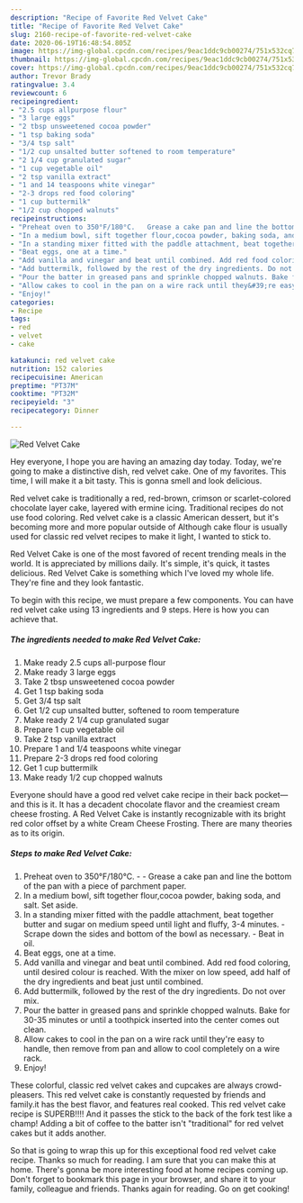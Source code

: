```yaml
---
description: "Recipe of Favorite Red Velvet Cake"
title: "Recipe of Favorite Red Velvet Cake"
slug: 2160-recipe-of-favorite-red-velvet-cake
date: 2020-06-19T16:48:54.805Z
image: https://img-global.cpcdn.com/recipes/9eac1ddc9cb00274/751x532cq70/red-velvet-cake-recipe-main-photo.jpg
thumbnail: https://img-global.cpcdn.com/recipes/9eac1ddc9cb00274/751x532cq70/red-velvet-cake-recipe-main-photo.jpg
cover: https://img-global.cpcdn.com/recipes/9eac1ddc9cb00274/751x532cq70/red-velvet-cake-recipe-main-photo.jpg
author: Trevor Brady
ratingvalue: 3.4
reviewcount: 6
recipeingredient:
- "2.5 cups allpurpose flour"
- "3 large eggs"
- "2 tbsp unsweetened cocoa powder"
- "1 tsp baking soda"
- "3/4 tsp salt"
- "1/2 cup unsalted butter softened to room temperature"
- "2 1/4 cup granulated sugar"
- "1 cup vegetable oil"
- "2 tsp vanilla extract"
- "1 and 14 teaspoons white vinegar"
- "2-3 drops red food coloring"
- "1 cup buttermilk"
- "1/2 cup chopped walnuts"
recipeinstructions:
- "Preheat oven to 350°F/180°C.   Grease a cake pan and line the bottom of the pan with a piece of parchment paper."
- "In a medium bowl, sift together flour,cocoa powder, baking soda, and salt. Set aside."
- "In a standing mixer fitted with the paddle attachment, beat together butter and sugar on medium speed until light and fluffy, 3-4 minutes.  Scrape down the sides and bottom of the bowl as necessary.  Beat in oil."
- "Beat eggs, one at a time."
- "Add vanilla and vinegar and beat until combined. Add red food coloring, until desired colour is reached. With the mixer on low speed, add half of the dry ingredients and beat just until combined."
- "Add buttermilk, followed by the rest of the dry ingredients. Do not over mix."
- "Pour the batter in greased pans and sprinkle chopped walnuts. Bake for 30-35 minutes or until a toothpick inserted into the center comes out clean."
- "Allow cakes to cool in the pan on a wire rack until they&#39;re easy to handle, then remove from pan and allow to cool completely on a wire rack."
- "Enjoy!"
categories:
- Recipe
tags:
- red
- velvet
- cake

katakunci: red velvet cake 
nutrition: 152 calories
recipecuisine: American
preptime: "PT37M"
cooktime: "PT32M"
recipeyield: "3"
recipecategory: Dinner

---
```



![Red Velvet Cake](https://img-global.cpcdn.com/recipes/9eac1ddc9cb00274/751x532cq70/red-velvet-cake-recipe-main-photo.jpg)

Hey everyone, I hope you are having an amazing day today. Today, we're going to make a distinctive dish, red velvet cake. One of my favorites. This time, I will make it a bit tasty. This is gonna smell and look delicious.

Red velvet cake is traditionally a red, red-brown, crimson or scarlet-colored chocolate layer cake, layered with ermine icing. Traditional recipes do not use food coloring. Red velvet cake is a classic American dessert, but it&#39;s becoming more and more popular outside of Although cake flour is usually used for classic red velvet recipes to make it light, I wanted to stick to.

Red Velvet Cake is one of the most favored of recent trending meals in the world. It is appreciated by millions daily. It's simple, it's quick, it tastes delicious. Red Velvet Cake is something which I've loved my whole life. They're fine and they look fantastic.


To begin with this recipe, we must prepare a few components. You can have red velvet cake using 13 ingredients and 9 steps. Here is how you can achieve that.

<!--inarticleads1-->

##### The ingredients needed to make Red Velvet Cake:

1. Make ready 2.5 cups all-purpose flour
1. Make ready 3 large eggs
1. Take 2 tbsp unsweetened cocoa powder
1. Get 1 tsp baking soda
1. Get 3/4 tsp salt
1. Get 1/2 cup unsalted butter, softened to room temperature
1. Make ready 2 1/4 cup granulated sugar
1. Prepare 1 cup vegetable oil
1. Take 2 tsp vanilla extract
1. Prepare 1 and 1/4 teaspoons white vinegar
1. Prepare 2-3 drops red food coloring
1. Get 1 cup buttermilk
1. Make ready 1/2 cup chopped walnuts


Everyone should have a good red velvet cake recipe in their back pocket—and this is it. It has a decadent chocolate flavor and the creamiest cream cheese frosting. A Red Velvet Cake is instantly recognizable with its bright red color offset by a white Cream Cheese Frosting. There are many theories as to its origin. 

<!--inarticleads2-->

##### Steps to make Red Velvet Cake:

1. Preheat oven to 350°F/180°C.  -  - Grease a cake pan and line the bottom of the pan with a piece of parchment paper.
1. In a medium bowl, sift together flour,cocoa powder, baking soda, and salt. Set aside.
1. In a standing mixer fitted with the paddle attachment, beat together butter and sugar on medium speed until light and fluffy, 3-4 minutes.  - Scrape down the sides and bottom of the bowl as necessary.  - Beat in oil.
1. Beat eggs, one at a time.
1. Add vanilla and vinegar and beat until combined. Add red food coloring, until desired colour is reached. With the mixer on low speed, add half of the dry ingredients and beat just until combined.
1. Add buttermilk, followed by the rest of the dry ingredients. Do not over mix.
1. Pour the batter in greased pans and sprinkle chopped walnuts. Bake for 30-35 minutes or until a toothpick inserted into the center comes out clean.
1. Allow cakes to cool in the pan on a wire rack until they&#39;re easy to handle, then remove from pan and allow to cool completely on a wire rack.
1. Enjoy!


These colorful, classic red velvet cakes and cupcakes are always crowd-pleasers. This red velvet cake is constantly requested by friends and family.it has the best flavor, and features real cooked. This red velvet cake recipe is SUPERB!!!! And it passes the stick to the back of the fork test like a champ! Adding a bit of coffee to the batter isn&#39;t &#34;traditional&#34; for red velvet cakes but it adds another. 

So that is going to wrap this up for this exceptional food red velvet cake recipe. Thanks so much for reading. I am sure that you can make this at home. There's gonna be more interesting food at home recipes coming up. Don't forget to bookmark this page in your browser, and share it to your family, colleague and friends. Thanks again for reading. Go on get cooking!
